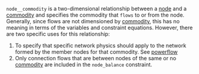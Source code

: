 `node__commodity` is a two-dimensional relationship between a [node](@ref) and a [commodity](@ref) and specifies the commodity that `flows` to or from the node. Generally, since flows are not dimensioned by [commodity](@ref), this has no meaning in terms of the variables and constraint equations. However, there are two specific uses for this relationship:
1. To specify that specific network physics should apply to the network formed by the member nodes for that commodity. See [powerflow](@ref)
2. Only connection flows that are between nodes of the same or no [commodity](@ref) are included in the `node_balance` constraint.
